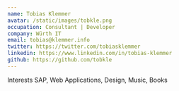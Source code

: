```yaml
---
name: Tobias Klemmer
avatar: /static/images/tobkle.png
occupation: Consultant | Developer
company: Würth IT
email: tobias@klemmer.info
twitter: https://twitter.com/tobiasklemmer
linkedin: https://www.linkedin.com/in/tobias-klemmer
github: https://github.com/tobkle
---
```


Interests SAP, Web Applications, Design, Music, Books
